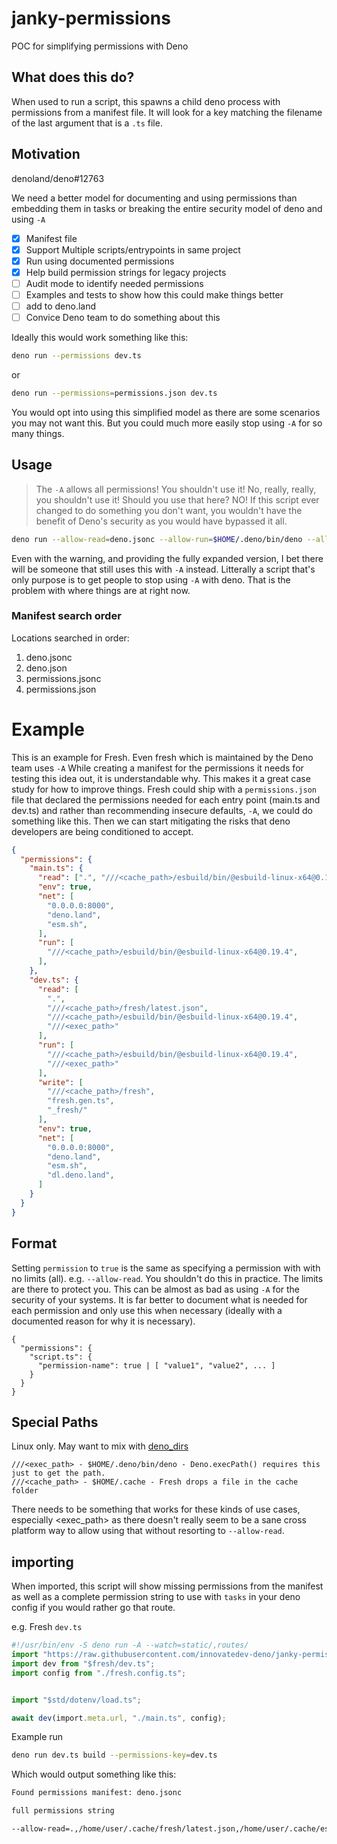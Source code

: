 # janky-permissions

POC for simplifying permissions with Deno

## What does this do?

When used to run a script, this spawns a child deno process with permissions from a manifest file. It will look for a key matching the filename of the last argument that is a `.ts` file.

## Motivation

denoland/deno#12763

We need a better model for documenting and using permissions than embedding them in tasks or breaking the entire security model of deno and using `-A`

* [x] Manifest file
* [x] Support Multiple scripts/entrypoints in same project
* [x] Run using documented permissions
* [x] Help build permission strings for legacy projects
* [ ] Audit mode to identify needed permissions
* [ ] Examples and tests to show how this could make things better
* [ ] add to deno.land
* [ ] Convice Deno team to do something about this

Ideally this would work something like this:

```bash
deno run --permissions dev.ts
```

or

```bash
deno run --permissions=permissions.json dev.ts
```

You would opt into using this simplified model as there are some scenarios you may not want this. But you could much more easily stop using `-A` for so many things.

## Usage

> The `-A` allows all permissions! You shouldn't use it! No, really, really, you shouldn't use it! Should you use that here? NO!
> If this script ever changed to do something you don't want, you wouldn't have the benefit of Deno's security as you would have bypassed it all.

```bash
deno run --allow-read=deno.jsonc --allow-run=$HOME/.deno/bin/deno --allow-net=deno.land --allow-env=HOME https://raw.githubusercontent.com/innovatedev-deno/janky-permissions/main/mod.ts main.ts
```

Even with the warning, and providing the fully expanded version, I bet there will be someone that still uses this with `-A` instead. Litterally a script that's only purpose is to get people to stop using `-A` with deno. That is the problem with where things are at right now.

### Manifest search order

Locations searched in order:

1. deno.jsonc
2. deno.json
3. permissions.jsonc
4. permissions.json

# Example

This is an example for Fresh. Even fresh which is maintained by the Deno team uses `-A` While creating a manifest for the permissions it needs for testing this idea out, it is understandable why. This makes it a great case study for how to improve things. Fresh could ship with a `permissions.json` file that declared the permissions needed for each entry point (main.ts and dev.ts) and rather than recommending insecure defaults, `-A`, we could do something like this. Then we can start mitigating the risks that deno developers are being conditioned to accept.

```json
{
  "permissions": {
    "main.ts": {
      "read": [".", "///<cache_path>/esbuild/bin/@esbuild-linux-x64@0.19.4"],
      "env": true,
      "net": [
        "0.0.0.0:8000",
        "deno.land",
        "esm.sh",
      ],
      "run": [
        "///<cache_path>/esbuild/bin/@esbuild-linux-x64@0.19.4",
      ],
    },
    "dev.ts": {
      "read": [
        ".",
        "///<cache_path>/fresh/latest.json",
        "///<cache_path>/esbuild/bin/@esbuild-linux-x64@0.19.4",
        "///<exec_path>"
      ],
      "run": [
        "///<cache_path>/esbuild/bin/@esbuild-linux-x64@0.19.4",
        "///<exec_path>"
      ],
      "write": [
        "///<cache_path>/fresh",
        "fresh.gen.ts",
        "_fresh/"
      ],
      "env": true,
      "net": [
        "0.0.0.0:8000",
        "deno.land",
        "esm.sh",
        "dl.deno.land",
      ]
    }
  }
}
```

## Format

Setting `permission` to `true` is the same as specifying a permission with with no limits (all). e.g. `--allow-read`. You shouldn't do this in practice. The limits are there to protect you. This can be almost as bad as using `-A` for the security of your systems. It is far better to document what is needed for each permission and only use this when necessary (ideally with a documented reason for why it is necessary).

```
{
  "permissions": {
    "script.ts": {
      "permission-name": true | [ "value1", "value2", ... ]
    }
  }
}
```

## Special Paths

Linux only. May want to mix with [deno_dirs](https://deno.land/x/dir)

```
///<exec_path> - $HOME/.deno/bin/deno - Deno.execPath() requires this just to get the path.
///<cache_path> - $HOME/.cache - Fresh drops a file in the cache folder
```

There needs to be something that works for these kinds of use cases, especially <exec_path> as there doesn't really seem to be a sane cross platform way to allow using that without resorting to `--allow-read`.

## importing

When imported, this script will show missing permissions from the manifest as well as a complete permission string to use with `tasks` in your deno config if you would rather go that route.

e.g. Fresh `dev.ts`

```typescript
#!/usr/bin/env -S deno run -A --watch=static/,routes/
import "https://raw.githubusercontent.com/innovatedev-deno/janky-permissions/main/mod.ts";
import dev from "$fresh/dev.ts";
import config from "./fresh.config.ts";


import "$std/dotenv/load.ts";

await dev(import.meta.url, "./main.ts", config);
```

Example run

```bash
deno run dev.ts build --permissions-key=dev.ts
```

Which would output something like this:

```bash
Found permissions manifest: deno.jsonc

full permissions string

--allow-read=.,/home/user/.cache/fresh/latest.json,/home/user/.cache/esbuild/bin/@esbuild-linux-x64@0.19.4,/home/user/.deno/bin/deno --allow-run=/home/user/.cache/esbuild/bin/@esbuild-linux-x64@0.19.4,/home/user/.deno/bin/deno --allow-write=/home/user/.cache/fresh,fresh.gen.ts,_fresh/ --allow-env --allow-net=0.0.0.0:8000,deno.land,esm.sh,registry.npmjs.org,dl.deno.land
```
